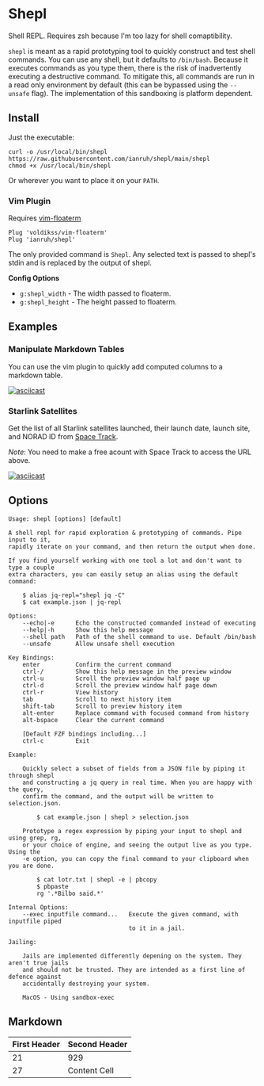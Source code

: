 # Shepl

Shell REPL. Requires zsh because I'm too lazy for shell comaptibility.

`shepl` is meant as a rapid prototyping tool to quickly construct and test
shell commands. You can use any shell, but it defaults to `/bin/bash`. Because
it executes commands as you type them, there is the risk of inadvertently
executing a destructive command. To mitigate this, all commands are run in a
read only environment by default (this can be bypassed using the `--unsafe`
flag). The implementation of this sandboxing is platform dependent.

## Install

Just the executable:

```
curl -o /usr/local/bin/shepl https://raw.githubusercontent.com/ianruh/shepl/main/shepl
chmod +x /usr/local/bin/shepl
```

Or wherever you want to place it on your `PATH`.

### Vim Plugin

Requires [vim-floaterm](https://github.com/voldikss/vim-floaterm)

```
Plug 'voldikss/vim-floaterm'
Plug 'ianruh/shepl'
```

The only provided command is `Shepl`. Any selected text is passed to shepl's
stdin and is replaced by the output of shepl.

**Config Options**

- `g:shepl_width` - The width passed to floaterm.
- `g:shepl_height` - The height passed to floaterm.

## Examples

### Manipulate Markdown Tables

You can use the vim plugin to quickly add computed columns to a markdown table.

[![asciicast](https://asciinema.org/a/590744.svg)](https://asciinema.org/a/590744)

### Starlink Satellites

Get the list of all Starlink satellites launched, their launch date, launch
site, and NORAD ID from [Space
Track](https://www.space-track.org/basicspacedata/query/class/satcat/OBJECT_TYPE/PAYLOAD/orderby/INTLDES%20asc/emptyresult/show).

*Note*: You need to make a free acount with Space Track to access the URL
above.

[![asciicast](https://asciinema.org/a/590514.svg)](https://asciinema.org/a/590514)

## Options

```
Usage: shepl [options] [default]

A shell repl for rapid exploration & prototyping of commands. Pipe input to it,
rapidly iterate on your command, and then return the output when done.

If you find yourself working with one tool a lot and don't want to type a couple
extra characters, you can easily setup an alias using the default command:
    
    $ alias jq-repl="shepl jq -C"
    $ cat example.json | jq-repl

Options:
    --echo|-e      Echo the constructed commanded instead of executing
    --help|-h      Show this help message
    --shell path   Path of the shell command to use. Default /bin/bash
    --unsafe       Allow unsafe shell execution

Key Bindings:
    enter          Confirm the current command
    ctrl-/         Show this help message in the preview window
    ctrl-u         Scroll the preview window half page up
    ctrl-d         Scroll the preview window half page down
    ctrl-r         View history
    tab            Scroll to next history item
    shift-tab      Scroll to preview history item
    alt-enter      Replace command with focused command from history
    alt-bspace     Clear the current command

    [Default FZF bindings including...]
    ctrl-c         Exit

Example:

    Quickly select a subset of fields from a JSON file by piping it through shepl
    and constructing a jq query in real time. When you are happy with the query,
    confirm the command, and the output will be written to selection.json.
    
        $ cat example.json | shepl > selection.json

    Prototype a regex expression by piping your input to shepl and using grep, rg,
    or your choice of engine, and seeing the output live as you type. Using the
    -e option, you can copy the final command to your clipboard when you are done.

        $ cat lotr.txt | shepl -e | pbcopy
        $ pbpaste
        rg '.*Bilbo said.*' 

Internal Options:
    --exec inputfile command...   Execute the given command, with inputfile piped
                                  to it in a jail.

Jailing:
    
    Jails are implemented differently depening on the system. They aren't true jails
    and should not be trusted. They are intended as a first line of defence against
    accidentally destroying your system.

    MacOS - Using sandbox-exec
```

## Markdown

| First Header | Second Header |
| ------------ | ------------- |
|           21 | 929           |
|           27 | Content Cell  |

